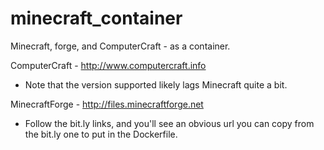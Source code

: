 minecraft_container
===================

Minecraft, forge, and ComputerCraft - as a container.

ComputerCraft - http://www.computercraft.info
  - Note that the version supported likely lags Minecraft quite a bit.

MinecraftForge - http://files.minecraftforge.net
  - Follow the bit.ly links, and you'll see an obvious url you can copy from the bit.ly one to put in the Dockerfile.
